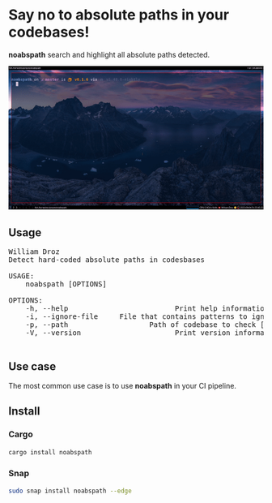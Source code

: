 # Say no to absolute paths in your codebases!

**noabspath** search and highlight all absolute paths detected.

<p align="center"><img src="https://raw.githubusercontent.com/wdroz/noabspath/master/img/demo.gif"/></p>

## Usage

<pre>
William Droz <william.droz.ch@gmail.com>
Detect hard-coded absolute paths in codesbases

USAGE:
    noabspath [OPTIONS]

OPTIONS:
    -h, --help                         Print help information
    -i, --ignore-file <IGNORE_FILE>    File that contains patterns to ignore [default: .gitignore]
    -p, --path <PATH>                  Path of codebase to check [default: .]
    -V, --version                      Print version information

</pre>

## Use case

The most common use case is to use **noabspath** in your CI pipeline.

## Install

### Cargo

```bash
cargo install noabspath
```

### Snap

```bash
sudo snap install noabspath --edge
```